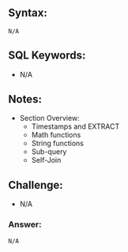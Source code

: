## Syntax:

```
N/A
```

## SQL Keywords:

- N/A

## Notes:

- Section Overview:
  - Timestamps and EXTRACT
  - Math functions
  - String functions
  - Sub-query
  - Self-Join

## Challenge:

- N/A

### Answer:

```
N/A
```
